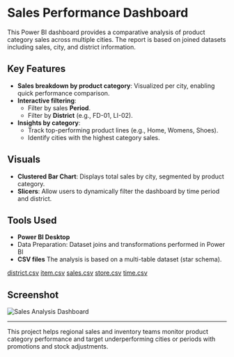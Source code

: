 # Sales Performance Dashboard

This Power BI dashboard provides a comparative analysis of product category sales across multiple cities. The report is based on joined datasets including sales, city, and district information.

## Key Features

- **Sales breakdown by product category**: Visualized per city, enabling quick performance comparison.
- **Interactive filtering**:
  - Filter by sales **Period**.
  - Filter by **District** (e.g., FD-01, LI-02).
- **Insights by category**:
  - Track top-performing product lines (e.g., Home, Womens, Shoes).
  - Identify cities with the highest category sales.

## Visuals

- **Clustered Bar Chart**: Displays total sales by city, segmented by product category.
- **Slicers**: Allow users to dynamically filter the dashboard by time period and district.

## Tools Used

- **Power BI Desktop**
- Data Preparation: Dataset joins and transformations performed in Power BI
- **CSV files** 
The analysis is based on a multi-table dataset (star schema).

[district.csv](https://prod-jarvis-public.s3.eu-west-1.amazonaws.com/3b69a5ce-4e3a-400e-b48e-f31ac386d2bb/nl/1/district.csv) 
[item.csv](https://prod-jarvis-public.s3.eu-west-1.amazonaws.com/3b69a5ce-4e3a-400e-b48e-f31ac386d2bb/nl/1/item.csv) 
[sales.csv](https://prod-jarvis-public.s3.eu-west-1.amazonaws.com/3b69a5ce-4e3a-400e-b48e-f31ac386d2bb/nl/1/sales.csv) 
[store.csv](https://prod-jarvis-public.s3.eu-west-1.amazonaws.com/3b69a5ce-4e3a-400e-b48e-f31ac386d2bb/nl/1/store.csv) 
[time.csv](https://prod-jarvis-public.s3.eu-west-1.amazonaws.com/3b69a5ce-4e3a-400e-b48e-f31ac386d2bb/nl/1/time.csv)

## Screenshot

![Sales Analysis Dashboard](./sales_analysis.png)

---

This project helps regional sales and inventory teams monitor product category performance and target underperforming cities or periods with promotions and stock adjustments.
